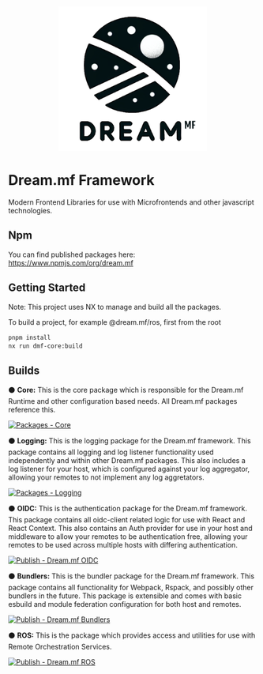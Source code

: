 <p align="center"> <img src="docs/logo.png" width="300"></p>

# Dream.mf Framework
Modern Frontend Libraries for use with Microfrontends and other javascript technologies.

## Npm

You can find published packages here: https://www.npmjs.com/org/dream.mf

## Getting Started

Note: This project uses NX to manage and build all the packages.

To build a project, for example @dream.mf/ros, first from the root

```bash
pnpm install
nx run dmf-core:build
```

## Builds

⚫ **Core:** This is the core package which is responsible for the Dream.mf Runtime and other configuration based needs. All Dream.mf packages reference this.

[![Packages - Core](https://github.com/GetDreamIO/packages/actions/workflows/npm-publish-core.yml/badge.svg)](https://github.com/GetDreamIO/packages/actions/workflows/npm-publish-core.yml)

⚫ **Logging:** This is the logging package for the Dream.mf framework. This package contains all logging and log listener functionality used independently and within other Dream.mf packages. This also includes a log listener for your host, which is configured against your log aggregator, allowing your remotes to not implement any log aggretators.

[![Packages - Logging](https://github.com/GetDreamIO/packages/actions/workflows/npm-publish-logging.yml/badge.svg)](https://github.com/GetDreamIO/packages/actions/workflows/npm-publish-logging.yml)

⚫ **OIDC:** This is the authentication package for the Dream.mf framework. This package contains all oidc-client related logic for use with React and React Context. This also contains an Auth provider for use in your host and middleware to allow your remotes to be authentication free, allowing your remotes to be used across multiple hosts with differing authentication.

[![Publish - Dream.mf OIDC](https://github.com/GetDreamIO/packages/actions/workflows/npm-publish-oidc.yml/badge.svg)](https://github.com/GetDreamIO/packages/actions/workflows/npm-publish-oidc.yml)

⚫ **Bundlers:** This is the bundler package for the Dream.mf framework. This package contains all functionality for Webpack, Rspack, and possibly other bundlers in the future. This package is extensible and comes with basic esbuild and module federation configuration for both host and remotes.

[![Publish - Dream.mf Bundlers](https://github.com/GetDreamIO/packages/actions/workflows/npm-publish-bundlers.yml/badge.svg)](https://github.com/GetDreamIO/packages/actions/workflows/npm-publish-bundlers.yml)


⚫ **ROS:** This is the package which provides access and utilities for use with Remote Orchestration Services.

[![Publish - Dream.mf ROS](https://github.com/GetDreamIO/packages/actions/workflows/npm-publish-ros.yml/badge.svg)](https://github.com/GetDreamIO/packages/actions/workflows/npm-publish-ros.yml)
